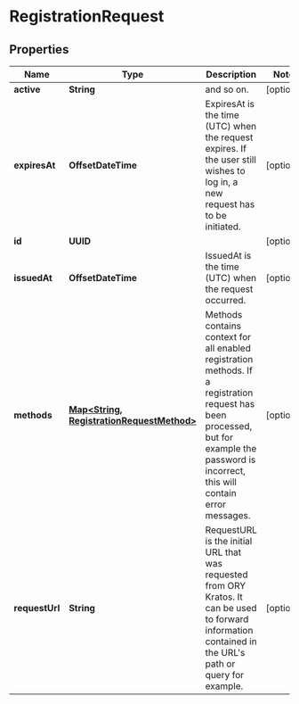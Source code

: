 

# RegistrationRequest

## Properties

Name | Type | Description | Notes
------------ | ------------- | ------------- | -------------
**active** | **String** | and so on. |  [optional]
**expiresAt** | **OffsetDateTime** | ExpiresAt is the time (UTC) when the request expires. If the user still wishes to log in, a new request has to be initiated. |  [optional]
**id** | **UUID** |  |  [optional]
**issuedAt** | **OffsetDateTime** | IssuedAt is the time (UTC) when the request occurred. |  [optional]
**methods** | [**Map&lt;String, RegistrationRequestMethod&gt;**](RegistrationRequestMethod.md) | Methods contains context for all enabled registration methods. If a registration request has been processed, but for example the password is incorrect, this will contain error messages. |  [optional]
**requestUrl** | **String** | RequestURL is the initial URL that was requested from ORY Kratos. It can be used to forward information contained in the URL&#39;s path or query for example. |  [optional]



